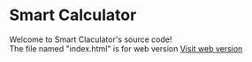 # Smart Calculator
Welcome to Smart Claculator's source code!
<br>The file named "index.html" is for web version
<a href="https://www.w3schools.com">Visit web version</a>
